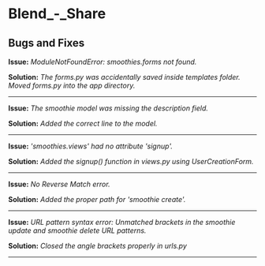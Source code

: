 # Blend_-_Share

## Bugs and Fixes

**Issue:** *ModuleNotFoundError: smoothies.forms not found.*

**Solution:** *The forms.py was accidentally saved inside templates folder. Moved forms.py into the app directory.*

---

**Issue:** *The smoothie model was missing the description field.*

**Solution:** *Added the correct line to the model.*

---

**Issue:** *'smoothies.views' had no attribute 'signup'.*

**Solution:** *Added the signup() function in views.py using UserCreationForm.*

---

**Issue:** *No Reverse Match error.*

**Solution:** *Added the proper path for 'smoothie create'.*

---

**Issue:** *URL pattern syntax error: Unmatched brackets in the smoothie update and smoothie delete URL patterns.*

**Solution:** *Closed the angle brackets properly in urls.py*

---
